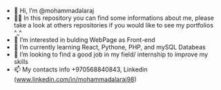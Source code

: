 - 👋 Hi, I’m @mohammadalaraj
- 🙋‍♂️ In this repository you can find some informations about me, please take a look at others repositories if you would like to see my portfolios ^_^
- 👀 I’m interested in bulding WebPage as Front-end 
- 🌱 I’m currently learning React, Pythone, PHP, and mySQL Databeas
- 💞️ I’m looking to find a good job in my field/ internship to improve my skills
- 📫 My contacts info  +970568840843, Linkedin (www.linkedin.com/in/mohammadalaraj98)
<!---
mohammadalaraj/mohammadalaraj is a ✨ special ✨ repository because its `README.md` (this file) appears on your GitHub profile.
You can click the Preview link to take a look at your changes.
--->
